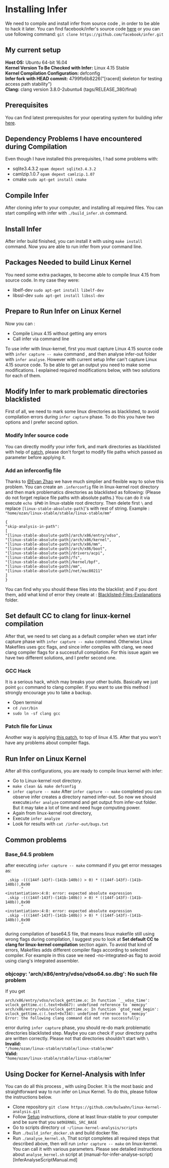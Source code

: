 # Installing Infer #
We need to compile and install infer from source code , in order to be able to hack it later. 
You can find facebook/infer's source code [here](https://github.com/facebook/infer) or you can use following command: 
```git clone https://github.com/facebook/infer.git```
## My current setup ##
**Host OS:** Ubuntu 64-bit 16.04  
**Kernel Version To Be Checked with Infer:** Linux 4.15 Stable  
**Kernel Compilation Configuration:** defconfig  
**Infer fork with HEAD commit:** 4799fb6b8226("[racerd] skeleton for testing access path stability")  
**Clang:** clang version 3.8.0-2ubuntu4 (tags/RELEASE_380/final)  

## Prerequisites ##
You can find latest prerequisites for your operating system for building infer [here](https://github.com/facebook/infer/blob/master/INSTALL.md).

## Dependency Problems I have encountered during Compilation ##
Even though I have installed this prerequisites, I had some problems with:
- sqlite3.4.3.2 ```opam depext sqlite3.4.3.2```
- camlzip.1.0.7 ```opam depext camlzip.1.07```
- cmake ```sudo apt-get install cmake```

## Compile Infer ##
After cloning infer to your computer, and installing all required files. You can start compiling with infer with ```./build_infer.sh``` command.

## Install Infer ##
After infer build finished, you can install it with using ```make install``` command. Now you are able to run infer from your command line.

## Packages Needed to build Linux Kernel ##
You need some extra packages, to become able to compile linux 4.15 from source code. In my case they were:  
- libelf-dev ```sudo apt-get install libelf-dev```  
- libssl-dev ```sudo apt-get install libssl-dev```

## Prepare to Run Infer on Linux Kernel ##

Now you can :
- Compile Linux 4.15 without getting any errors
- Call infer via command line

To use infer with linux-kernel, first you must capture Linux 4.15 source code with ```infer capture -- make``` command , and then analyse infer-out folder with ```infer analyse```. However with current setup Infer can't capture Linux 4.15 source code. To be able to get an output you need to make some modifications. I explained required modifications below, with two solutions for each of them.

## Modify Infer to mark problematic directories blacklisted ##
First of all, we need to mark some linux directories as blacklisted, to avoid compilation errors during ```infer capture``` phase.
To do this you have two options and I prefer second option.

### Modify Infer source code ###
You can directly modify your infer fork, and mark directories as blacklisted with help of [patch](../scripts/files/0001-Blacklist-files-from-infer-source-code.patch), please don't forget to modify file paths which passed as parameter before applying it.

### Add an inferconfig file ###

Thanks to [@Evan Zhao](https://github.com/Tacinight) we have much simplier and flexible way to solve this problem. You can create an ```.inferconfig``` file in linux-kernel root directory and then mark problematics directories as blacklisted as following: (Please do not forget replace file paths with absolute paths.)
You can do it via execute ```echo $PWD``` in linux-stable root directory. Then delete first ``` \ ``` and replace ```[linux-stable-absolute-path]```'s with rest of string.
Example :  
```"home/ozan/linux-stable/stable/linux-stable/mm"```  

```
{
"skip-analysis-in-path": 
[
"[linux-stable-absolute-path]/arch/x86/entry/vdso",
"[linux-stable-absolute-path]/arch/x86/kernel", 
"[linux-stable-absolute-path]/arch/x86/mm", 
"[linux-stable-absolute-path]/arch/x86/boot", 
"[linux-stable-absolute-path]/drivers/acpi", 
"[linux-stable-absolute-path]/fs", 
"[linux-stable-absolute-path]/kernel/bpf", 
"[linux-stable-absolute-path]/mm", 
"[linux-stable-absolute-path]/net/mac80211"
]
}
```
You can find why you should these files into the blacklist; and if you dont them, add what kind of error they create at : [Blacklisted-Files-Explanations](../infer/Documentation/BlacklistExplanation) folder.


## Set default CC to clang for linux-kernel compilation ##

After that, we need to set clang as a default compiler when we start infer capture phase with ```infer capture -- make``` command.  Otherwise Linux Makefiles uses gcc flags, and since infer compiles with clang, we need clang compiler flags for a successfull compilation.
For this issue again we have two different solutions, and I prefer second one.

### GCC Hack ###
It is a serious hack, which may breaks your other builds. Basically we just point ```gcc``` command to clang compiler. If you want to use this method I strongly encourage you to take a backup.

- Open terminal
- ```cd /usr/bin```
- ```sudo ln -sf clang gcc```

### Patch file for Linux ###

Another way is applying [this patch](../scripts/files/0001-Set-default-CC-to-Clang-from-Makefile.patch), to top of linux 4.15. After that you won't have any problems about compiler flags.

## Run Infer on Linux Kernel ##

After all this configurations, you are ready to compile linux kernel with infer:

- Go to Linux-kernel root directory.
- ```make clean && make defconfig```
- ```infer capture -- make```
After ```infer capture -- make``` completed you can observe infer creates a directory named infer-out. So now we should execute```infer analyze``` command and get output from infer-out folder. But it may take a lot of time and need huge computing power.
- Again from linux-kernel root directory,
- Execute ```infer analyze```
- Look for results with ```cat /infer-out/bugs.txt```
## Common problems ##

### Base_64.S problem ###
after executing ```infer capture -- make``` command if you get error messages as:
``` <instantiation>:4:8: error: expected absolute expression
 .skip -(((144f-143f)-(141b-140b)) > 0) * ((144f-143f)-(141b-140b)),0x90
       ^
<instantiation>:4:8: error: expected absolute expression
 .skip -(((144f-143f)-(141b-140b)) > 0) * ((144f-143f)-(141b-140b)),0x90
       ^
<instantiation>:4:8: error: expected absolute expression
 .skip -(((144f-143f)-(141b-140b)) > 0) * ((144f-143f)-(141b-140b)),0x90
       ^
```
during compilation of base64.S file, that means linux makefile still using wrong flags during compilation, I suggest you to look at **Set default CC to clang for linux-kernel compilation** section again. To avoid that kind of errors, Makefiles adds different compiler flags according to selected compiler. For example in this case we need -no-integrated-as flag to avoid using clang's integrated assembler.
### objcopy: 'arch/x86/entry/vdso/vdso64.so.dbg': No such file problem ###
If you get  
```
arch/x86/entry/vdso/vclock_gettime.o: In function `__vdso_time':
vclock_gettime.c:(.text+0x667): undefined reference to `memcpy'
arch/x86/entry/vdso/vclock_gettime.o: In function `gtod_read_begin':
vclock_gettime.c:(.text+0x734): undefined reference to `memcpy'
Error: the following clang command did not run successfully:
```  
error during ```infer capture``` phase, you should re-do mark problematic directories blacklisted step. Maybe you can check if your directory paths are written correctly. Please not that directories shouldn't start with ``` \ ```  
**Invalid:**  
```"/home/ozan/linux-stable/stable/linux-stable/mm"```    
**Valid:**  
```"home/ozan/linux-stable/stable/linux-stable/mm"```  


## Using Docker for Kernel-Analysis with Infer ##

You can do all this process , with using Docker. It is the most basic and straightforward way to run infer on Linux Kernel.
To do this, please follow the instructions below.
- Clone repository ```git clone https://github.com/bulwahn/linux-kernel-analysis.git```
- Follow [Setup](Setup.md) instructions, clone at least linux-stable to your computer and be sure that you set```KERNEL_SRC_BASE```
- Go to scripts directory ```cd ~/linux-kernel-analysis/scripts```
- Run ```./build_infer_docker.sh``` and build docker file.
- Run ```./analyse_kernel.sh```, That script completes all required steps that described above, then will run ```infer capture -- make``` on linux-kernel. You can call it with various parameters. Please see detailed instructions about ```analyse_kernel.sh``` script at (manual-for-infer-analyse-script)[InferAnalyseScriptManual.md]
